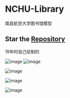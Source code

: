 # NCHU-Library


南昌航空大学图书馆模型

## Star the [Repository](https://github.com/LiangYang666/NCHU-Library)  
19年时自己绘制的

![image](https://github.com/LiangYang666/NCHU-Library/assets/38237931/c664d2c9-0379-4094-b74e-544a6674eb76)
![image](https://github.com/LiangYang666/NCHU-Library/assets/38237931/b9877038-008c-4950-921b-572981bdeca1)


![image](https://github.com/LiangYang666/NCHU-Library/assets/38237931/d162ed38-8bdc-49dc-8a38-9aac033a27f8)

![image](https://github.com/LiangYang666/NCHU-Library/assets/38237931/47826379-6d0b-46c8-abc2-97f5f059ea46)

![image](https://github.com/LiangYang666/NCHU-Library/assets/38237931/548e529b-100f-47a8-be34-421dd8b339c9)




